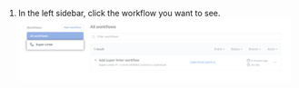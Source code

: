 1. In the left sidebar, click the workflow you want to see. ![Workflow list in left sidebar](/assets/images/help/repository/superlinter-workflow-sidebar.png)
